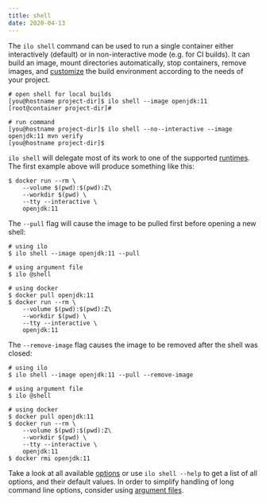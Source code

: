 ```yaml
---
title: shell
date: 2020-04-13
---
```


The `ilo shell` command can be used to run a single container either interactively (default) or in non-interactive mode (e.g. for CI builds). It can build an image, mount directories automatically, stop containers, remove images, and [customize](./customize-env) the build environment according to the needs of your project.

```shell script
# open shell for local builds
[you@hostname project-dir]$ ilo shell --image openjdk:11
[root@container project-dir]#

# run command
[you@hostname project-dir]$ ilo shell --no--interactive --image openjdk:11 mvn verify
[you@hostname project-dir]$ 
```

`ilo shell` will delegate most of its work to one of the supported [runtimes](./runtimes). The first example above will produce something like this:

```shell script
$ docker run --rm \
    --volume $(pwd):$(pwd):Z\
    --workdir $(pwd) \
    --tty --interactive \
    openjdk:11
```

The `--pull` flag will cause the image to be pulled first before opening a new shell:

```shell script
# using ilo
$ ilo shell --image openjdk:11 --pull

# using argument file
$ ilo @shell

# using docker
$ docker pull openjdk:11
$ docker run --rm \
    --volume $(pwd):$(pwd):Z\
    --workdir $(pwd) \
    --tty --interactive \
    openjdk:11
```

The `--remove-image` flag causes the image to be removed after the shell was closed:

```shell script
# using ilo
$ ilo shell --image openjdk:11 --pull --remove-image

# using argument file
$ ilo @shell

# using docker
$ docker pull openjdk:11
$ docker run --rm \
    --volume $(pwd):$(pwd):Z\
    --workdir $(pwd) \
    --tty --interactive \
    openjdk:11
$ docker rmi openjdk:11
```

Take a look at all available [options](./options) or use `ilo shell --help` to get a list of all options, and their default values. In order to simplify handling of long command line options, consider using [argument files](../usage/argument-files).
